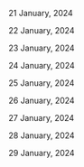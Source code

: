 21 January, 2024

22 January, 2024

23 January, 2024

24 January, 2024

25 January, 2024

26 January, 2024

27 January, 2024

28 January, 2024

29 January, 2024